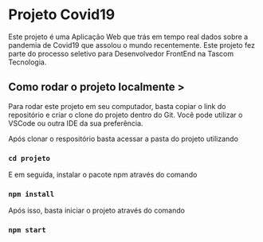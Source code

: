 # Projeto Covid19

Este projeto é uma Aplicação Web que trás em tempo real dados sobre a pandemia de Covid19 que assolou o mundo recentemente. Este projeto fez parte do processo seletivo para Desenvolvedor FrontEnd na Tascom Tecnologia.

## Como rodar o projeto localmente >

Para rodar este projeto em seu computador, basta copiar o link do repositório e criar o clone do projeto dentro do Git. Você pode utilizar o VSCode ou outra IDE da sua preferência.

Após clonar o respositório basta acessar a pasta do projeto utilizando

### `cd projeto`

E em seguida, instalar o pacote npm através do comando
### `npm install`

Após isso, basta iniciar o projeto através do comando
### `npm start`


